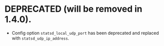 # DEPRECATED (will be removed in 1.4.0).
* Config option `statsd_local_udp_port` has been deprecated and replaced with
`statsd_udp_ip_address`.
